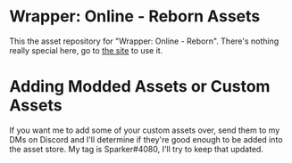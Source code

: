 # Wrapper: Online - Reborn Assets

This the asset repository for "Wrapper: Online - Reborn". There's nothing really special here, go to [the site](https://wrapper.online) to use it.

# Adding Modded Assets or Custom Assets

If you want me to add some of your custom assets over, send them to my DMs on Discord and I'll determine if they're good enough to be added into the asset store. My tag is Sparker#4080, I'll try to keep that updated.
